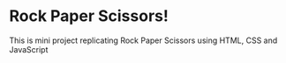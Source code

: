 # Rock Paper Scissors!
This is mini project replicating Rock Paper Scissors using HTML, CSS and JavaScript